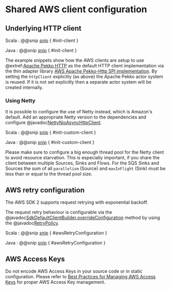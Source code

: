 # Shared AWS client configuration

## Underlying HTTP client

Scala
: @@snip [snip](/sqs/src/test/scala/org/apache/pekko/stream/connectors/sqs/scaladsl/DefaultTestContext.scala) { #init-client }

Java
: @@snip [snip](/sqs/src/test/java/org/apache/pekko/stream/connectors/sqs/javadsl/BaseSqsTest.java) { #init-client }

The example snippets show how the AWS clients are setup to use @extref:[Apache Pekko HTTP](pekko-http:) as the default HTTP client implementation via the thin adapter library [AWS Apache Pekko-Http SPI implementation](https://github.com/pjfanning/aws-spi-pekko-http). By setting the `httpClient` explicitly (as above) the Apache Pekko actor system is reused.  If it is not set explicitly then a separate actor system will be created internally.


### Using Netty

It is possible to configure the use of Netty instead, which is Amazon's default. Add an appropriate Netty version to the dependencies and configure @javadoc[NettyNioAsyncHttpClient](software.amazon.awssdk.http.nio.netty.NettyNioAsyncHttpClient).

Scala
: @@snip [snip](/sqs/src/test/scala/docs/scaladsl/SqsSourceSpec.scala) { #init-custom-client }

Java
: @@snip [snip](/sqs/src/test/java/docs/javadsl/SqsSourceTest.java) { #init-custom-client }

Please make sure to configure a big enough thread pool for the Netty client to avoid resource starvation. This is especially important,
if you share the client between multiple Sources, Sinks and Flows. For the SQS Sinks and Sources the sum of all
`parallelism` (Source) and `maxInFlight` (Sink) must be less than or equal to the thread pool size.


## AWS retry configuration

The AWS SDK 2 supports request retrying with exponential backoff.

The request retry behaviour is configurable via the @javadoc[SdkDefaultClientBuilder.overrideConfiguration](software.amazon.awssdk.core.client.builder.SdkDefaultClientBuilder#overrideConfiguration-software.amazon.awssdk.core.client.config.ClientOverrideConfiguration-) method by using the @javadoc[RetryPolicy](software.amazon.awssdk.core.retry.RetryPolicy).

Scala
: @@snip [snip](/dynamodb/src/test/scala/docs/scaladsl/RetrySpec.scala) { #awsRetryConfiguration }

Java
: @@snip [snip](/dynamodb/src/test/java/docs/javadsl/RetryTest.java) { #awsRetryConfiguration }


## AWS Access Keys

Do not encode AWS Access Keys in your source code or in static configuration. Please refer to [Best Practices for Managing AWS Access Keys](https://docs.aws.amazon.com/general/latest/gr/aws-access-keys-best-practices.html) for proper AWS Access Key management.
